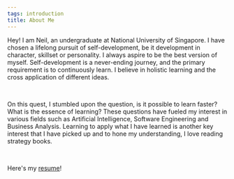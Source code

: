 ```yaml
---
tags: introduction
title: About Me
---
```


Hey! I am Neil, an undergraduate at National University of Singapore. I have chosen a lifelong pursuit of self-development, be it development in character, skillset or personality. I always aspire to be the best version of myself. Self-development is a never-ending journey, and the primary requirement is to continuously learn. I believe in holistic learning and the cross application of different ideas.

<br/>

On this quest, I stumbled upon the question, is it possible to learn faster? What is the essence of learning? These questions have fueled my interest in various fields such as Artificial Intelligence, Software Engineering and Business Analysis. Learning to apply what I have learned is another key interest that I have picked up and to hone my understanding, I love reading strategy books.  

<br/>

Here's my [resume](www.google.com)!

<!-- Insert google drive link to resume up here>
